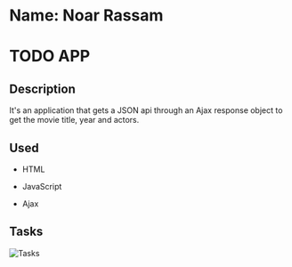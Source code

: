 # Name: Noar Rassam

# TODO APP

## Description

It's an application that gets a JSON api through an Ajax response object to get the movie title, year and actors.

## Used

- HTML

- JavaScript

- Ajax

## **Tasks**

![![Tasks]()]()

